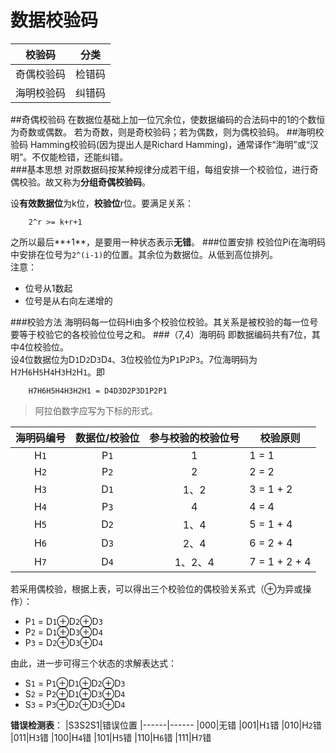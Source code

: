 数据校验码
======
|校验码|分类|
|-----|----
|奇偶校验码|检错码
|海明校验码|纠错码

##奇偶校验码
在数据位基础上加一位冗余位，使数据编码的合法码中的1的个数恒为奇数或偶数。
若为奇数，则是奇校验码；若为偶数，则为偶校验码。
##海明校验码
Hamming校验码(因为提出人是Richard Hamming)，通常译作“海明”或“汉明”。不仅能检错，还能纠错。  
###基本思想
  对原数据码按某种规律分成若干组，每组安排一个校验位，进行奇偶校验。故又称为**分组奇偶校验码**。  

  设**有效数据位**为k位，**校验位**r位。要满足关系：
```
    2^r >= k+r+1
```
之所以最后**+1**，是要用一种状态表示**无错**。
###位置安排
校验位Pi在海明码中安排在位号为`2^(i-1)`的位置。其余位为数据位。从低到高位排列。  
注意：
* 位号从1数起
* 位号是从右向左递增的

###校验方法
海明码每一位码Hi由多个校验位校验。其关系是被校验的每一位号要等于校验它的各校验位位号之和。
###（7,4）海明码
即数据编码共有7位，其中4位校验位。  
设4位数据位为D`1`D`2`D`3`D`4`、3位校验位为P`1`P`2`P`3`。7位海明码为H`7`H`6`H`5`H`4`H`3`H`2`H`1`。即
```
    H7H6H5H4H3H2H1 = D4D3D2P3D1P2P1
```
>阿拉伯数字应写为下标的形式。

|海明码编号|数据位/校验位|参与校验的校验位号|校验原则|
|:------:|:-----:|:-----:|-----
|H`1`|P`1`|1|1 = 1
|H`2`|P`2`|2|2 = 2
|H`3`|D`1`|1、2|3 = 1 + 2
|H`4`|P`3`|4|4 = 4
|H`5`|D`2`|1、4|5 = 1 + 4
|H`6`|D`3`|2、4|6 = 2 + 4
|H`7`|D`4`|1、2、4|7 = 1 + 2 + 4
若采用偶校验，根据上表，可以得出三个校验位的偶校验关系式（⊕为异或操作）：
* P`1` = D`1`⊕D`2`⊕D`3`
* P`2` = D`1`⊕D`3`⊕D`4`
* P`3` = D`2`⊕D`3`⊕D`4`
   
由此，进一步可得三个状态的求解表达式：
* S`1` = P`1`⊕D`1`⊕D`2`⊕D`3`
* S`2` = P`2`⊕D`1`⊕D`3`⊕D`4`
* S`3` = P`3`⊕D`2`⊕D`3`⊕D`4`

**错误检测表**：
|S3S2S1|错误位置
|------|------
|000|无错
|001|H`1`错
|010|H`2`错
|011|H`3`错
|100|H`4`错
|101|H`5`错
|110|H`6`错
|111|H`7`错
